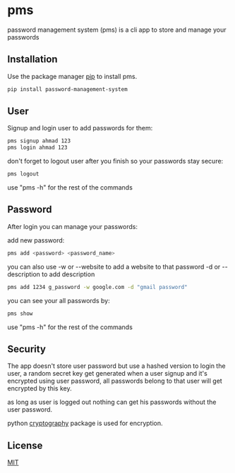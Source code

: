 # pms

password management system (pms) is a cli app to store and manage your passwords

## Installation

Use the package manager [pip](https://pip.pypa.io/en/stable/) to install pms.

```bash
pip install password-management-system
```

## User
Signup and login user to add passwords for them:
```bash
pms signup ahmad 123
pms login ahmad 123
```

don't forget to logout user after you finish so your passwords stay secure:
```bash
pms logout
```
use "pms -h" for the rest of the commands

## Password
After login you can manage your passwords:

add new password:
```bash
pms add <password> <password_name>
```
you can also use -w or --website to add a website to that password -d or --description to add description
```bash
pms add 1234 g_password -w google.com -d "gmail password"
```

you can see your all passwords by:
```bash
pms show
```
use "pms -h" for the rest of the commands

## Security
The app doesn't store user password but use a hashed version to login the user, a random secret key get generated when a user signup and it's encrypted using user password, all passwords belong to that user will get encrypted by this key.

as long as user is logged out nothing can get his passwords without the user password.

python [cryptography](https://pypi.org/project/cryptography/) package is used for encryption.


## License

[MIT](https://choosealicense.com/licenses/mit/)